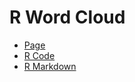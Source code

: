 # R Word Cloud
- [Page](https://hk273.github.io/R_WordCloud/)
- [R Code](https://github.com/HK273/R_WordCloud/blob/master/R%20Code/Text%20Analysis%20-%20Updated%20file%20path.R)
- [R Markdown](https://github.com/HK273/R_WordCloud/blob/master/R%20Markdown/wordcloud.Rmd)
